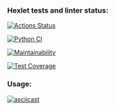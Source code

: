 ### Hexlet tests and linter status:
[![Actions Status](https://github.com/pavelkalenchuk/python-project-lvl2/workflows/hexlet-check/badge.svg)](https://github.com/pavelkalenchuk/python-project-lvl2/actions)

[![Python CI](https://github.com/pavelkalenchuk/python-project-lvl2/actions/workflows/pyci.yml/badge.svg)](https://github.com/pavelkalenchuk/python-project-lvl2/actions/workflows/pyci.yml)

[![Maintainability](https://api.codeclimate.com/v1/badges/501f31bcfd20c55cdb47/maintainability)](https://codeclimate.com/github/pavelkalenchuk/python-project-lvl2/maintainability)

[![Test Coverage](https://api.codeclimate.com/v1/badges/501f31bcfd20c55cdb47/test_coverage)](https://codeclimate.com/github/pavelkalenchuk/python-project-lvl2/test_coverage)


### Usage:
[![asciicast](https://asciinema.org/a/UPoQbhaT6lb3cNBTAZas7hoTw.svg)](https://asciinema.org/a/UPoQbhaT6lb3cNBTAZas7hoTw)
